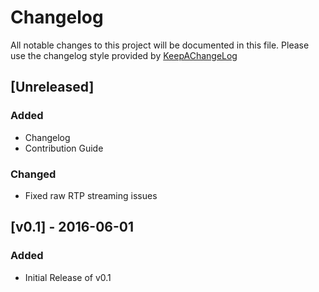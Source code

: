 # Changelog
All notable changes to this project will be documented in this file.
Please use the changelog style provided by [KeepAChangeLog](http://keepachangelog.com/)

## [Unreleased]
### Added
- Changelog
- Contribution Guide

### Changed
- Fixed raw RTP streaming issues

## [v0.1] - 2016-06-01
### Added
- Initial Release of v0.1